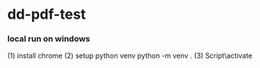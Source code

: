 # dd-pdf-test

### local run on windows
(1) install chrome
(2) setup python venv
python -m venv .
(3) Script\activate